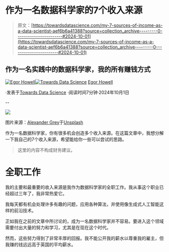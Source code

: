 # 作为一名数据科学家的7个收入来源

> 原文：[https://towardsdatascience.com/my-7-sources-of-income-as-a-data-scientist-aef6b6a41388?source=collection_archive---------0-----------------------#2024-10-01](https://towardsdatascience.com/my-7-sources-of-income-as-a-data-scientist-aef6b6a41388?source=collection_archive---------0-----------------------#2024-10-01)

## 作为一名实践中的数据科学家，我的所有赚钱方式

[](https://medium.com/@egorhowell?source=post_page---byline--aef6b6a41388--------------------------------)[![Egor Howell](../Images/1f796e828f1625440467d01dcc3e40cd.png)](https://medium.com/@egorhowell?source=post_page---byline--aef6b6a41388--------------------------------)[](https://towardsdatascience.com/?source=post_page---byline--aef6b6a41388--------------------------------)[![Towards Data Science](../Images/a6ff2676ffcc0c7aad8aaf1d79379785.png)](https://towardsdatascience.com/?source=post_page---byline--aef6b6a41388--------------------------------) [Egor Howell](https://medium.com/@egorhowell?source=post_page---byline--aef6b6a41388--------------------------------)

·发表于[Towards Data Science](https://towardsdatascience.com/?source=post_page---byline--aef6b6a41388--------------------------------) ·阅读时间7分钟·2024年10月1日

--

![](../Images/fb6bd3e9774878c560ed9145b1e6729c.png)

图片来源：[Alexander Grey](https://unsplash.com/@sharonmccutcheon?utm_source=medium&utm_medium=referral)于[Unsplash](https://unsplash.com/?utm_source=medium&utm_medium=referral)

作为一名数据科学家，你有很多机会创造多个收入来源。在这篇文章中，我想分解一下我自己的7个收入来源，希望能给你一些可以尝试的思路。

> 这里的内容不构成财务建议。

# 全职工作

我的主要和最重要的收入来源是我作为数据科学家的全职工作。我从事这个职业已经超过三年了，我非常热爱它。

我每天都有机会处理许多有趣的问题，应用各种算法，并使用像生成式人工智能这样的前沿技术。

正如我在之前的文章中所讨论的，成为一名数据科学家并不容易。要进入这个领域需要付出大量的努力和学习，尤其是在现在这个时代。

然而，这些努力得到了非常丰厚的回报。我不能公开我的薪水以尊重我的雇主，但我赚的钱远远高于英国的平均薪水。
